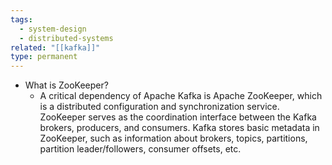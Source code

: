 ```yaml
---
tags:
  - system-design
  - distributed-systems
related: "[[kafka]]"
type: permanent
---
```

- What is ZooKeeper?
	- A critical dependency of Apache Kafka is Apache ZooKeeper, which is a distributed configuration and synchronization service. ZooKeeper serves as the coordination interface between the Kafka brokers, producers, and consumers. Kafka stores basic metadata in ZooKeeper, such as information about brokers, topics, partitions, partition leader/followers, consumer offsets, etc.